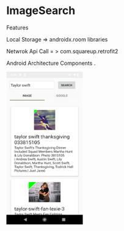# ImageSearch
Features 

Local Storage  => androidx.room libraries

Netwrok Api Call = > com.squareup.retrofit2

Android Architecture Components . 

<img src="screenshot/screenshot_1.png" width="200" height="400"/>
